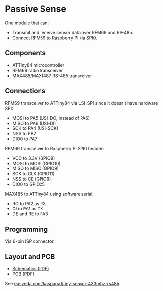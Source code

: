 # Passive Sense

One module that can:

- Transmit and receive sensor data over RFM69 and RS-485.
- Connect RFM69 to Raspberry PI via SPI0.


## Components

- ATTiny84 microcontroller
- RFM69 radio transceiver
- MAX485/MAX1487 RS-485 transceiver


## Connections

RFM69 transceiver to ATTiny84 via USI-SPI since it doesn't have hardware SPI:

- MOSI to PA5 (USI-DO, instead of PA6)
- MISO to PA6 (USI-DI)
- SCK to PA4 (USI-SCK)
- NSS to PB2
- DIO0 to PA7

RFM69 transceiver to Raspberry PI SPI0 header:

- VCC to 3.3V (GPIO9)
- MOSI to MOSI (GPIO10)
- MISO to MISO (GPIO9)
- SCK to CLK (GPIO11)
- NSS to CE (GPIO8)
- DIO0 to GPIO25

MAX485 to ATTiny84 using software serial:

- RO to PA2 as RX
- DI to PA1 as TX
- DE and RE to PA3


## Programming

Via 6-pin ISP connector.


## Layout and PCB

- [Schematics (PDF)](docs/assets/schematics.pdf)
- [PCB (PDF)](docs/assets/pcb.pdf)

See [easyeda.com/kasparsd/tiny-sensor-433mhz-rs485](https://easyeda.com/kasparsd/tiny-sensor-433mhz-rs485).
